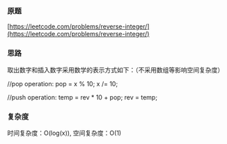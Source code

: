 ### 原题
[https://leetcode.com/problems/reverse-integer/](https://leetcode.com/problems/reverse-integer/)

### 思路
取出数字和插入数字采用数学的表示方式如下：（不采用数组等影响空间复杂度）

//pop operation:
pop = x % 10;
x /= 10;

//push operation:
temp = rev * 10 + pop;
rev = temp;

### 复杂度
时间复杂度：O(log(x)), 空间复杂度：O(1)